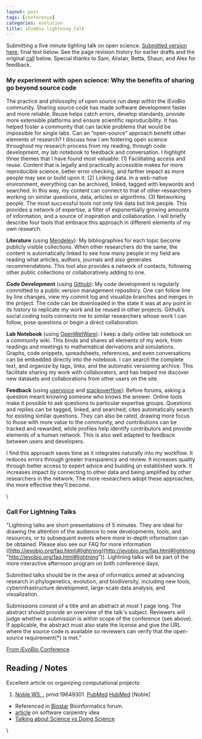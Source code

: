 ```yaml
---
layout: post
tags: [conference]
categories: evolution
title: iEvoBio lightning talk
---
```







 








Submitting a five minute lighting talk on open science. [Submitted
version here](/images/8/89/Lightning.pdf "Lightning.pdf"), final text
below. See the page revision history for earlier drafts and the original
[call](#Call_For_Lightning_Talks) below. Special thanks to Sam,
Alistair, Betta, Shaun, and Alex for feedback.

### My experiment with open science: Why the benefits of sharing go beyond source code

The practice and philosophy of open source run deep within the iEvoBio
community. Sharing source code has made software development faster and
more reliable. Reuse helps catch errors, develop standards, provide more
extensible platforms and ensure scientific reproducibility. It has
helped foster a community that can tackle problems that would be
impossible for single labs. Can an “open-source” approach benefit other
elements of research? I discuss how I am fostering open science
throughout my research process from my reading, through code
development, my lab notebook to feedback and conversation. I highlight
three themes that I have found most valuable: (1) Facilitating access
and reuse. Content that is legally and practically accessible makes for
more reproducible science, better error checking, and farther impact as
more people may see or build upon it. (2) Linking data. In a web-native
environment, everything can be archived, linked, tagged with keywords
and searched. In this way, my content can connect to that of other
researchers working on similar questions, data, articles or algorthms.
(3) Networking people. The most successful tools not only link data but
link people. This provides a network of expertise, a filter of
exponentially growing amounts of information, and a source of
inspiration and collaboration. I will briefly describe four tools that
embrace this approach in different elements of my own research.

**Literature** (using
[Mendeley](http://www.mendeley.com/profiles/carl-boettiger "http://www.mendeley.com/profiles/carl-boettiger")):
My bibliographies for each topic become publicly visible collections.
When other researchers do the same, the content is automatically linked
to see how many people in my field are reading what articles, authors,
journals and also generates recommendations. This tool also provides a
network of contacts, following other public collections or
collaboratively adding to one.

**Code Development** (using
[Github](http://www.github.com/cboettig "http://www.github.com/cboettig")):
My code development is regularly committed to a public version
management repository. One can follow line by line changes, view my
commit log and visualize branches and merges in the project. The code
can be downloaded in the state it was at any point in its history to
replicate my work and be reused in other projects. Github’s social
coding tools connects me to similar researchers whose work I can follow,
pose questions or begin a direct collaboration.

**Lab Notebook** (using
[OpenWetWare](http://openwetware.org/wiki/User:Carl_Boettiger/Notebook/Comparative_Phylogenetics "http://openwetware.org/wiki/User:Carl_Boettiger/Notebook/Comparative_Phylogenetics")):
I keep a daily online lab notebook on a community wiki. This binds and
shares all elements of my work, from readings and meetings to
mathematical derivations and simulations. Graphs, code snippets,
spreadsheets, references, and even conversations can be embedded
directly into the notebook. I can search the complete text, and organize
by tags, links, and the automatic versioning archive. This facilitate
sharing my work with collaborators, and has helped me discover new
datasets and collaborations from other users on the site.

**Feedback** (using
[uservoice](http://phylogenetics.uservoice.com/forums/43843-general?lang=en&utm_campaign=Widgets&utm_content=tab-widget&utm_medium=widget&utm_source=phylogenetics.uservoice.com "http://phylogenetics.uservoice.com/forums/43843-general?lang=en&utm_campaign=Widgets&utm_content=tab-widget&utm_medium=widget&utm_source=phylogenetics.uservoice.com")
and
[stackoverflow](http://stackoverflow.com/questions/2134583/looking-for-fast-algorithm-to-find-distance-between-two-nodes-in-binary-tree "http://stackoverflow.com/questions/2134583/looking-for-fast-algorithm-to-find-distance-between-two-nodes-in-binary-tree")):
Before forums, asking a question meant knowing someone who knows the
answer. Online tools make it possible to ask questions to particular
expertise groups. Questions and replies can be tagged, linked, and
searched; cites automatically search for existing similar questions.
They can also be rated, drawing more focus to those with more value to
the community, and contributions can be tracked and rewarded, while
profiles help identify contributors and provide elements of a human
network. This is also well adapted to feedback between users and
developers.

I find this approach saves time as it integrates naturally into my
workflow. It reduces errors through greater transparency and review. It
increases quality through better access to expert advice and building on
established work. It increases impact by connecting to other data and
being amplified by other researchers in the network. The more
researchers adopt these approaches, the more effective they’ll become.

\

### Call For Lightning Talks

"Lightning talks are short presentations of 5 minutes. They are ideal
for drawing the attention of the audience to new developments, tools,
and resources, or to subsequent events where more in-depth information
can be obtained. Please also see our FAQ for more information
([http://ievobio.org/faq.html\#lightning](http://ievobio.org/faq.html#lightning "http://ievobio.org/faq.html#lightning")).
Lightning talks will be part of the more interactive afternoon program
on both conference days.

Submitted talks should be in the area of informatics aimed at advancing
research in phylogenetics, evolution, and biodiversity, including new
tools, cyberinfrastructure development, large-scale data analysis, and
visualization.

Submissions consist of a title and an abstract at most 1 page long. The
abstract should provide an overview of the talk's subject. Reviewers
will judge whether a submission is within scope of the conference (see
above). If applicable, the abstract must also state the license and give
the URL where the source code is available so reviewers can verify that
the open-source requirement(\*) is met."

[From iEvoBio
Conference](http://ievobio.org/ocs/index.php/ievobio/2010/schedConf/cfp "http://ievobio.org/ocs/index.php/ievobio/2010/schedConf/cfp").

Reading / Notes
---------------

Excellent article on organizing computational projects:

1.  [Noble WS.
    .](http://eutils.ncbi.nlm.nih.gov/entrez/eutils/elink.fcgi?cmd=prlinks&dbfrom=pubmed&retmode=ref&id=19649301 "View or buy article from publisher (if available)")
    pmid:19649301.
    [PubMed](http://eutils.ncbi.nlm.nih.gov/entrez/eutils/efetch.fcgi?db=pubmed&rettype=abstract&id=19649301 "PMID 19649301")
    [HubMed](http://www.hubmed.org/display.cgi?uids=19649301 "PMID 19649301")
    [Noble]

-   Referenced in
    [Biostar](http://biostar.stackexchange.com/ "http://biostar.stackexchange.com/")
    Bioinformatics forum.
-   [article](http://www.americanscientist.org/issues/id.3473,y.0,no.,content.true,page.2,css.print/issue.aspx "http://www.americanscientist.org/issues/id.3473,y.0,no.,content.true,page.2,css.print/issue.aspx")
    on software carpentry idea
-   [Talking about Science vs Doing
    Science](http://scholarlykitchen.sspnet.org/2010/02/08/science-and-web-2-0-talking-about-science-versus-doing-science/ "http://scholarlykitchen.sspnet.org/2010/02/08/science-and-web-2-0-talking-about-science-versus-doing-science/")

\

